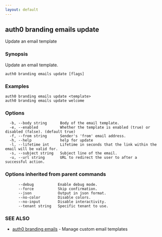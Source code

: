 ```yaml
---
layout: default
---
```

## auth0 branding emails update

Update an email template

### Synopsis

Update an email template.

```
auth0 branding emails update [flags]
```

### Examples

```
auth0 branding emails update <template>
auth0 branding emails update welcome
```

### Options

```
  -b, --body string      Body of the email template.
  -e, --enabled          Whether the template is enabled (true) or disabled (false). (default true)
  -f, --from string      Sender's 'from' email address.
  -h, --help             help for update
  -l, --lifetime int     Lifetime in seconds that the link within the email will be valid for.
  -s, --subject string   Subject line of the email.
  -u, --url string       URL to redirect the user to after a successful action.
```

### Options inherited from parent commands

```
      --debug           Enable debug mode.
      --force           Skip confirmation.
      --json            Output in json format.
      --no-color        Disable colors.
      --no-input        Disable interactivity.
      --tenant string   Specific tenant to use.
```

### SEE ALSO

* [auth0 branding emails](auth0_branding_emails.md)	 - Manage custom email templates

